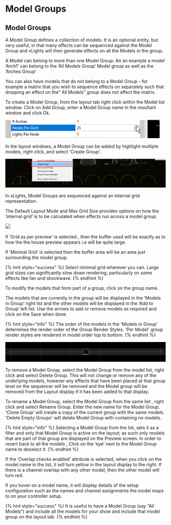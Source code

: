 # Model Groups

## Model Groups

A Model Group defines a collection of models. It is an optional entity, but very useful, in that many effects can be sequenced against the Model Group and xLights will then generate effects on all the Models in the group.

A Model can belong to more than one Model Group. An an example a model ‘Arch1’ can belong to the ‘All Models Group’ Model group as well as the ‘Arches Group’

You can also have models that do not belong to a Model Group - for example a matrix that you wish to sequence effects on separately such that dropping an effect on the” All Models” group does not affect the matrix.

To create a Model Group, from the layout tab right click within the Model list window. Click on Add Group, enter a Model Group name in the resultant window and click Ok.

![](../../.gitbook/assets/image%20%28211%29.png)

In the layout windows, a Model Group can be added by highlight multiple models, right click, and select 'Create Group'.

![](../../.gitbook/assets/image%20%2817%29.png)

In xLights, Model Groups are sequenced against an internal grid representation.

The Default Layout Mode and Max Grid Size provides options on how the ‘internal grid’ is to be calculated when effects run across a model group.

![](https://lh3.googleusercontent.com/fBfOYue0AOA_lFWxQqvFFETJdwYlDIHqzfcoDelNa-NJub1nkdL9vmFLTA08DHFJSi097h9kDrGlsYueHM5d2IuspjUyI1eesQ4P2SXq4Jc_mPQT2lofsR0g4YMXI3PehU7pspyr)

If ‘Grid as per preview’ is selected , then the buffer used will be exactly as to how the the house preview appears i.e will be quite large.

If ‘Minimal Grid’ is selected then the buffer area will be an area just surrounding the model group.

{% hint style="success" %}
Select minimal grid wherever you can. Large grid sizes can significantly slow down rendering, particularly on some effects like fan and shockwave.
{% endhint %}

To modify the models that form part of a group, click on the group name.

The models that are currently in the group will be displayed in the ‘Models in Group’ right list and the other models will be displayed in the ‘Add to Group’ left list. Use the arrows to add or remove models as required and click on the Save when done.

{% hint style="info" %}
The order of the models in the ‘Models in Group’ determines the render order of the Group Render Styles. 'Per Model' group render styles are rendered in model order top to bottom.
{% endhint %}

![](../../.gitbook/assets/image%20%28515%29.png)

To remove a Model Group, select the Model Group from the model list, right click and select Delete Group. This will not change or remove any of the underlying models, however any effects that have been placed at that group level on the sequencer will be removed and the Model group will be removed from the Layout display if it has been added to that display.

To rename a Model Group, select the Model Group from the same list , right click and select Rename Group. Enter the new name for the Model Group. 'Clone Group' will create a copy of the current group with the same models. 'Delete Empty Groups' will delete Model Group with containing no models.

{% hint style="info" %}
Selecting a Model Group from the list, sets it as a filter and only that Model Group is active on the layout; as such only models that are part of that group are displayed on the Preview screen. In order to revert back to all the models , Click on the ‘eye’ next to the Model Group name to deselect it.
{% endhint %}

If the ‘Overlap checks enabled’ attribute is selected, when you click on the model name in the list, it will turn yellow in the layout display to the right. If there is a channel overlap with any other model, then the other model will turn red.

If you hover on a model name, it will display details of the setup configuration such as the names and channel assignments the model maps to on your controller setup.

{% hint style="success" %}
It is useful to have a Model Group \(say “All Models”\) and include all the models for your show and include that model group on the layout tab.
{% endhint %}

